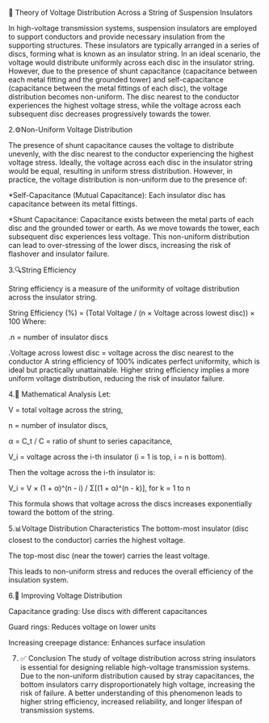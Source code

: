 📘 Theory of Voltage Distribution Across a String of Suspension Insulators

In high-voltage transmission systems, suspension insulators are employed to support conductors and provide necessary insulation from the supporting structures. These insulators are typically arranged in a series of discs, forming what is known as an insulator string.
In an ideal scenario, the voltage would distribute uniformly across each disc in the insulator string. However, due to the presence of shunt capacitance (capacitance between each metal fitting and the grounded tower) and self-capacitance (capacitance between the metal fittings of each disc), the voltage distribution becomes non-uniform. The disc nearest to the conductor experiences the highest voltage stress, while the voltage across each subsequent disc decreases progressively towards the tower.

2.⚙️Non-Uniform Voltage Distribution



The presence of shunt capacitance causes the voltage to distribute unevenly, with the disc nearest to the conductor experiencing the highest voltage stress.
Ideally, the voltage across each disc in the insulator string would be equal, resulting in uniform stress distribution. However, in practice, the voltage distribution is non-uniform due to the presence of:

*Self-Capacitance (Mutual Capacitance): Each insulator disc has capacitance between its metal fittings.

*Shunt Capacitance: Capacitance exists between the metal parts of each disc and the grounded tower or earth.
As we move towards the tower, each subsequent disc experiences less voltage. This non-uniform distribution can lead to over-stressing of the lower discs, increasing the risk of flashover and insulator failure.

3.🔍String Efficiency

String efficiency is a measure of the uniformity of voltage distribution across the insulator string.

String Efficiency (%) = (Total Voltage / (n × Voltage across lowest disc)) × 100
Where:

.n = number of insulator discs

.Voltage across lowest disc = voltage across the disc nearest to the conductor
A string efficiency of 100% indicates perfect uniformity, which is ideal but practically unattainable. Higher string efficiency implies a more uniform voltage distribution, reducing the risk of insulator failure.

4.🧮 Mathematical Analysis
Let:

V = total voltage across the string,

n = number of insulator discs,

α = C_t / C = ratio of shunt to series capacitance,

V_i = voltage across the i-th insulator (i = 1 is top, i = n is bottom).

Then the voltage across the i-th insulator is:

V_i = V × (1 + α)^(n - i) / Σ[(1 + α)^(n - k)], for k = 1 to n

This formula shows that voltage across the discs increases exponentially toward the bottom of the string.

5.📊Voltage Distribution Characteristics
The bottom-most insulator (disc closest to the conductor) carries the highest voltage.

The top-most disc (near the tower) carries the least voltage.

This leads to non-uniform stress and reduces the overall efficiency of the insulation system.


6.🔶 Improving Voltage Distribution

Capacitance grading: Use discs with different capacitances

Guard rings: Reduces voltage on lower units

Increasing creepage distance: Enhances surface insulation

7. ✅ Conclusion
The study of voltage distribution across string insulators is essential for designing reliable high-voltage transmission systems. Due to the non-uniform distribution caused by stray capacitances, the bottom insulators carry disproportionately high voltage, increasing the risk of failure.
A better understanding of this phenomenon leads to higher string efficiency, increased reliability, and longer lifespan of transmission systems.









